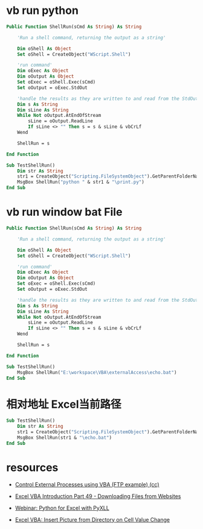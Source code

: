 # vb run python 
```vb
Public Function ShellRun(sCmd As String) As String

    'Run a shell command, returning the output as a string'

    Dim oShell As Object
    Set oShell = CreateObject("WScript.Shell")

    'run command'
    Dim oExec As Object
    Dim oOutput As Object
    Set oExec = oShell.Exec(sCmd)
    Set oOutput = oExec.StdOut

    'handle the results as they are written to and read from the StdOut object'
    Dim s As String
    Dim sLine As String
    While Not oOutput.AtEndOfStream
        sLine = oOutput.ReadLine
        If sLine <> "" Then s = s & sLine & vbCrLf
    Wend

    ShellRun = s

End Function

Sub TestShellRun()
    Dim str As String
    str1 = CreateObject("Scripting.FileSystemObject").GetParentFolderName(ThisWorkbook.FullName)
    MsgBox ShellRun("python " & str1 & "\print.py")
End Sub
```

# vb run window bat File 
```vb
Public Function ShellRun(sCmd As String) As String

    'Run a shell command, returning the output as a string'

    Dim oShell As Object
    Set oShell = CreateObject("WScript.Shell")

    'run command'
    Dim oExec As Object
    Dim oOutput As Object
    Set oExec = oShell.Exec(sCmd)
    Set oOutput = oExec.StdOut

    'handle the results as they are written to and read from the StdOut object'
    Dim s As String
    Dim sLine As String
    While Not oOutput.AtEndOfStream
        sLine = oOutput.ReadLine
        If sLine <> "" Then s = s & sLine & vbCrLf
    Wend

    ShellRun = s

End Function

Sub TestShellRun()
    MsgBox ShellRun("E:\workspace\VBA\externalAccess\echo.bat")
End Sub
```

# 相对地址 Excel当前路径 
```vb
Sub TestShellRun()
    Dim str As String
    str1 = CreateObject("Scripting.FileSystemObject").GetParentFolderName(ThisWorkbook.FullName)
    MsgBox ShellRun(str1 & "\echo.bat")
End Sub
```

# resources 
- [Control External Processes using VBA (FTP example) (cc)](https://www.youtube.com/watch?v=fMWWcoXnzHc)
- [Excel VBA Introduction Part 49 - Downloading Files from Websites](https://www.youtube.com/watch?v=JPezrWwvsJM)
- [Webinar: Python for Excel with PyXLL](https://www.youtube.com/watch?v=0RzTsvBIhaE)

- [Excel VBA: Insert Picture from Directory on Cell Value Change](https://www.youtube.com/watch?v=VUl3l9wB51M)